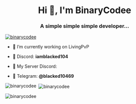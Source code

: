 <h1 align="center">Hi 👋, I'm BinaryCodee</h1>
<h3 align="center">A simple simple simple developer...</h3>


<p align="left"> <a href="https://github.com/ryo-ma/github-profile-trophy"><img src="https://github-profile-trophy.vercel.app/?username=binarycodee" alt="binarycodee" /></a> </p>

- 🔭 I’m currently working on LivingPvP

- 🔗 Discord: **iamblacked104**

- 🔗 My Server Discord: <p><link align="left" src="[https://github-readme-stats.vercel.app/api/top-langs?username=binarycodee&show_icons=true&locale=en&layout=compact](https://discord.gg/BsYQhyv99j)" alt="discord" /></p>

- 🔗 Telegram: **@blacked10469**
<p align="left">
</p>

<p><img align="left" src="https://github-readme-stats.vercel.app/api/top-langs?username=binarycodee&show_icons=true&locale=en&layout=compact" alt="binarycodee" /></p>

<p>&nbsp;<img align="center" src="https://github-readme-stats.vercel.app/api?username=binarycodee&show_icons=true&locale=en" alt="binarycodee" /></p>

<p><img align="center" src="https://github-readme-streak-stats.herokuapp.com/?user=binarycodee&" alt="binarycodee" /></p>
